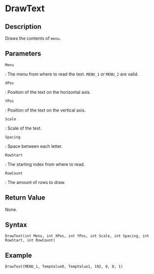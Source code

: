 # DrawText

## Description
Draws the contents of `menu`.

## Parameters
`Menu`

:   The menu from where to read the text. `MENU_1` or `MENU_2` are valid.

`XPos`

:   Position of the text on the horizontal axis.

`YPos`

:   Position of the text on the vertical axis.

`Scale`

:   Scale of the text.

`Spacing`

:   Space between each letter.

`RowStart`

:   The starting index from where to read.

`RowCount`

:   The amount of rows to draw.

## Return Value
None.

## Syntax
```
DrawText(int Menu, int XPos, int YPos, int Scale, int Spacing, int RowStart, int RowCount)
```

## Example
```
DrawText(MENU_1, TempValue0, TempValue1, 192, 0, 0, 1)
```
